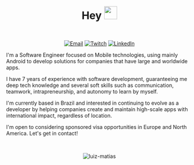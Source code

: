 <h1 align="center">Hey <img src="https://media.giphy.com/media/hvRJCLFzcasrR4ia7z/giphy.gif" width="35"></h1>

<br>

<p align="center">
	<a href="mailto:contact@luizmatias.com"><img img src="https://img.shields.io/badge/gmail-%23EA4335.svg?logo=gmail&logoColor=white" alt="Email"/></a>
	<a href="https://www.twitch.tv/xskyon"><img src="https://img.shields.io/twitch/status/xskyon?style=social" alt="Twitch"/></a>
	<a href="https://www.linkedin.com/in/luizmatiasdev/"><img src="https://img.shields.io/badge/linkedin-%230A66C2.svg?logo=linkedin&logoColor=white" alt="LinkedIn"/></a>
</p>

I'm a Software Engineer focused on Mobile technologies, using mainly Android to develop solutions for companies that have large and worldwide apps.

I have 7 years of experience with software development, guaranteeing me deep tech knowledge and several soft skills such as communication, teamwork, intrapreneurship, and autonomy to learn by myself.

I'm currently based in Brazil and interested in continuing to evolve as a developer by helping companies create and maintain high-scale apps with international impact, regardless of location.

I'm open to considering sponsored visa opportunities in Europe and North America. Let's get in contact!

<br>

<p align="center"><img src="https://github-readme-streak-stats.herokuapp.com/?user=luiz-matias&theme=algolia" alt="luiz-matias" /></p>
